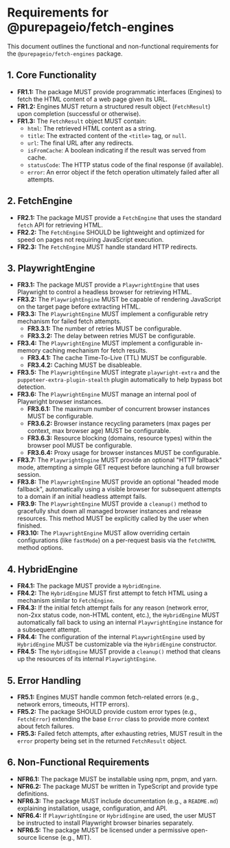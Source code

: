 # Requirements for @purepageio/fetch-engines

This document outlines the functional and non-functional requirements for the `@purepageio/fetch-engines` package.

## 1. Core Functionality

- **FR1.1:** The package MUST provide programmatic interfaces (Engines) to fetch the HTML content of a web page given its URL.
- **FR1.2:** Engines MUST return a structured result object (`FetchResult`) upon completion (successful or otherwise).
- **FR1.3:** The `FetchResult` object MUST contain:
    - `html`: The retrieved HTML content as a string.
    - `title`: The extracted content of the `<title>` tag, or `null`.
    - `url`: The final URL after any redirects.
    - `isFromCache`: A boolean indicating if the result was served from cache.
    - `statusCode`: The HTTP status code of the final response (if available).
    - `error`: An error object if the fetch operation ultimately failed after all attempts.

## 2. FetchEngine

- **FR2.1:** The package MUST provide a `FetchEngine` that uses the standard `fetch` API for retrieving HTML.
- **FR2.2:** The `FetchEngine` SHOULD be lightweight and optimized for speed on pages not requiring JavaScript execution.
- **FR2.3:** The `FetchEngine` MUST handle standard HTTP redirects.

## 3. PlaywrightEngine

- **FR3.1:** The package MUST provide a `PlaywrightEngine` that uses Playwright to control a headless browser for retrieving HTML.
- **FR3.2:** The `PlaywrightEngine` MUST be capable of rendering JavaScript on the target page before extracting HTML.
- **FR3.3:** The `PlaywrightEngine` MUST implement a configurable retry mechanism for failed fetch attempts.
    - **FR3.3.1:** The number of retries MUST be configurable.
    - **FR3.3.2:** The delay between retries MUST be configurable.
- **FR3.4:** The `PlaywrightEngine` MUST implement a configurable in-memory caching mechanism for fetch results.
    - **FR3.4.1:** The cache Time-To-Live (TTL) MUST be configurable.
    - **FR3.4.2:** Caching MUST be disableable.
- **FR3.5:** The `PlaywrightEngine` MUST integrate `playwright-extra` and the `puppeteer-extra-plugin-stealth` plugin automatically to help bypass bot detection.
- **FR3.6:** The `PlaywrightEngine` MUST manage an internal pool of Playwright browser instances.
    - **FR3.6.1:** The maximum number of concurrent browser instances MUST be configurable.
    - **FR3.6.2:** Browser instance recycling parameters (max pages per context, max browser age) MUST be configurable.
    - **FR3.6.3:** Resource blocking (domains, resource types) within the browser pool MUST be configurable.
    - **FR3.6.4:** Proxy usage for browser instances MUST be configurable.
- **FR3.7:** The `PlaywrightEngine` MUST provide an optional "HTTP fallback" mode, attempting a simple GET request before launching a full browser session.
- **FR3.8:** The `PlaywrightEngine` MUST provide an optional "headed mode fallback", automatically using a visible browser for subsequent attempts to a domain if an initial headless attempt fails.
- **FR3.9:** The `PlaywrightEngine` MUST provide a `cleanup()` method to gracefully shut down all managed browser instances and release resources. This method MUST be explicitly called by the user when finished.
- **FR3.10:** The `PlaywrightEngine` MUST allow overriding certain configurations (like `fastMode`) on a per-request basis via the `fetchHTML` method options.

## 4. HybridEngine

- **FR4.1:** The package MUST provide a `HybridEngine`.
- **FR4.2:** The `HybridEngine` MUST first attempt to fetch HTML using a mechanism similar to `FetchEngine`.
- **FR4.3:** If the initial fetch attempt fails for any reason (network error, non-2xx status code, non-HTML content, etc.), the `HybridEngine` MUST automatically fall back to using an internal `PlaywrightEngine` instance for a subsequent attempt.
- **FR4.4:** The configuration of the internal `PlaywrightEngine` used by `HybridEngine` MUST be customizable via the `HybridEngine` constructor.
- **FR4.5:** The `HybridEngine` MUST provide a `cleanup()` method that cleans up the resources of its internal `PlaywrightEngine`.

## 5. Error Handling

- **FR5.1:** Engines MUST handle common fetch-related errors (e.g., network errors, timeouts, HTTP errors).
- **FR5.2:** The package SHOULD provide custom error types (e.g., `FetchError`) extending the base `Error` class to provide more context about fetch failures.
- **FR5.3:** Failed fetch attempts, after exhausting retries, MUST result in the `error` property being set in the returned `FetchResult` object.

## 6. Non-Functional Requirements

- **NFR6.1:** The package MUST be installable using npm, pnpm, and yarn.
- **NFR6.2:** The package MUST be written in TypeScript and provide type definitions.
- **NFR6.3:** The package MUST include documentation (e.g., a `README.md`) explaining installation, usage, configuration, and API.
- **NFR6.4:** If `PlaywrightEngine` or `HybridEngine` are used, the user MUST be instructed to install Playwright browser binaries separately.
- **NFR6.5:** The package MUST be licensed under a permissive open-source license (e.g., MIT). 
